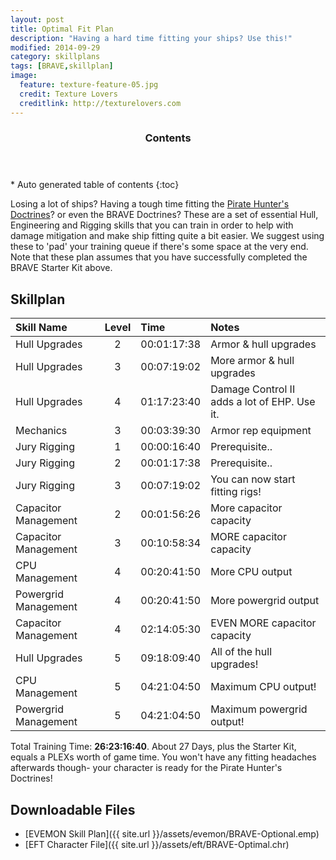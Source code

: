 ```yaml
---
layout: post
title: Optimal Fit Plan
description: "Having a hard time fitting your ships? Use this!"
modified: 2014-09-29
category: skillplans
tags: [BRAVE,skillplan]
image:
  feature: texture-feature-05.jpg
  credit: Texture Lovers
  creditlink: http://texturelovers.com
---
```


<section id="table-of-contents" class="toc">
  <header>
    <h3>Contents</h3>
  </header>
<div id="drawer" markdown="1">
*  Auto generated table of contents
{:toc}
</div>
</section><!-- /#table-of-contents -->

Losing a lot of ships? Having a tough time fitting the [Pirate Hunter's Doctrines](/doctrines)? or even the BRAVE Doctrines? These are a set of essential Hull, Engineering and Rigging skills that you can train in order to help with damage mitigation and make ship fitting quite a bit easier. We suggest using these to 'pad' your training queue if there's some space at the very end. Note that these plan assumes that you have successfully completed the BRAVE Starter Kit above.

## Skillplan

| Skill Name | Level | Time | Notes |
|:-----------|:-----:|:-----|:------|
| Hull Upgrades | 2 | 00:01:17:38 | Armor & hull upgrades |
| Hull Upgrades | 3 | 00:07:19:02 | More armor & hull upgrades |
| Hull Upgrades | 4 | 01:17:23:40 | Damage Control II adds a lot of EHP. Use it. |
| Mechanics | 3 | 00:03:39:30 | Armor rep equipment |
| Jury Rigging | 1 | 00:00:16:40 | Prerequisite.. |
| Jury Rigging | 2 | 00:01:17:38 | Prerequisite.. |
| Jury Rigging | 3 | 00:07:19:02 | You can now start fitting rigs! |
| Capacitor Management | 2 | 00:01:56:26 | More capacitor capacity |
| Capacitor Management | 3 | 00:10:58:34 | MORE capacitor capacity |
| CPU Management | 4 | 00:20:41:50 | More CPU output |
| Powergrid Management | 4 | 00:20:41:50 | More powergrid output |
| Capacitor Management | 4 | 02:14:05:30 | EVEN MORE capacitor capacity |
| Hull Upgrades | 5 | 09:18:09:40 | All of the hull upgrades! |
| CPU Management | 5 | 04:21:04:50 | Maximum CPU output! |
| Powergrid Management | 5 | 04:21:04:50 | Maximum powergrid output! |

Total Training Time: __26:23:16:40__. About 27 Days, plus the Starter Kit, equals a PLEXs worth of game time. You won't have any fitting headaches afterwards though- your character is ready for the Pirate Hunter's Doctrines!
  
## Downloadable Files

* [EVEMON Skill Plan]({{ site.url }}/assets/evemon/BRAVE-Optional.emp)
* [EFT Character File]({{ site.url }}/assets/eft/BRAVE-Optimal.chr)